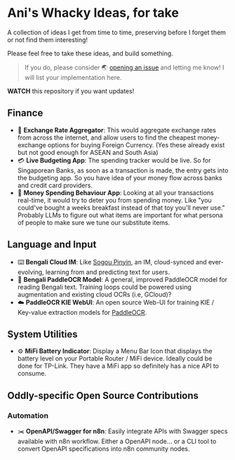 # Ani's Whacky Ideas, for take
A collection of ideas I get from time to time, preserving before I forget them or not find them interesting!

Please feel free to take these ideas, and build something.
> If you do, please consider 🌏 [opening an issue](https://github.com/aniruddha-adhikary/ideas/issues/new?labels=built+something) and letting me know! I will list your implementation here.

**WATCH** this repository if you want updates!

## Finance

- 🏦 **Exchange Rate Aggregator**: This would aggregate exchange rates from across the internet, and allow users to find the cheapest money-exchange options for buying Foreign Currency. (Yes these already exist but not good enough for ASEAN and South Asia)
- 💳 **Live Budgeting App**: The spending tracker would be live. So for Singaporean Banks, as soon as a transaction is made, the entry gets into the budgeting app. So you have idea of your money flow across banks and credit card providers.
- 💸 **Money Spending Behaviour App**: Looking at all your transactions real-time, it would try to deter you from spending money. Like "you could've bought a weeks breakfast instead of that toy you'll never use." Probably LLMs to figure out what items are important for what persona of people to make sure we tune our substitute items.

## Language and Input

- ⌨️ **Bengali Cloud IM**: Like [Sogou Pinyin](https://shurufa.sogou.com), an IM, cloud-synced and ever-evolving, learning from and predicting text for users.
- 🧠 **Bengali PaddleOCR Model**: A general, improved PaddleOCR model for reading Bengali text. Training loops could be powered using augmentation and existing cloud OCRs (i.e, GCloud)?
- ☁️ **PaddleOCR KIE WebUI**: An open source Web-UI for training KIE / Key-value extraction models for [PaddleOCR](https://github.com/PaddlePaddle/PaddleOCR).

## System Utilities

- ⚙️ **MiFi Battery Indicator**: Display a Menu Bar Icon that displays the battery level on your Portable Router / MiFi device. Ideally could be done for TP-Link. They have a MiFi app so definitely has a nice API to consume. 

## Oddly-specific Open Source Contributions

### Automation

- ✂️ **OpenAPI/Swagger for n8n**: Easily integrate APIs with Swagger specs available with n8n workflow. Either a OpenAPI node... or a CLI tool to convert OpenAPI specifications into n8n community nodes.

